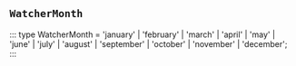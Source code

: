 ## `WatcherMonth`
:::
type WatcherMonth = 'january' | 'february' | 'march' | 'april' | 'may' | 'june' | 'july' | 'august' | 'september' | 'october' | 'november' | 'december';
:::
